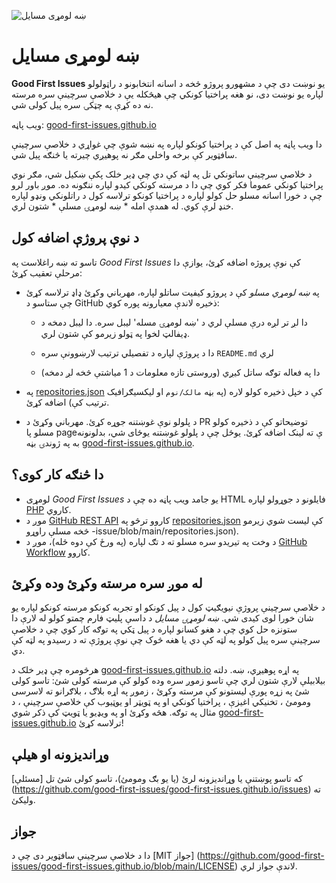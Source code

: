 ![ښه لومړی مسایل](./assets/github/social-preview.png)

# ښه لومړی مسایل

**Good First Issues** یو نوښت دی چې د مشهورو پروژو څخه د اسانه انتخابونو د راټولولو لپاره یو نوښت دی، نو هغه پراختیا کونکي چې هیڅکله یې د خلاصې سرچینې سره مرسته نه ده کړې په چټکۍ سره پیل کولی شي.

ویب پاڼه: [good-first-issues.github.io](https://good-first-issues.github.io)

دا ویب پاڼه په اصل کې د پراختیا کونکو لپاره په نښه شوې چې غواړي د خلاصې سرچینې سافټویر کې برخه واخلي مګر نه پوهیږي چیرته یا څنګه پیل شي.

د خلاصې سرچینې ساتونکي تل په لټه کې دي چې ډیر خلک پکې ښکیل شي، مګر نوي پراختیا کونکي عموما فکر کوي چې دا د مرسته کونکي کیدو لپاره ننګونه ده. موږ باور لرو چې د خورا اسانه مسلو حل کولو لپاره د پراختیا کونکو ترلاسه کول د راتلونکي ونډو لپاره خنډ لرې کوي. له همدې امله * ښه لومړۍ مسلې * شتون لري.

## د نوې پروژې اضافه کول

تاسو ته ښه راغلاست په *Good First Issues* کې نوې پروژه اضافه کړئ، یوازې دا مرحلې تعقیب کړئ:

- په *ښه لومړي مسلو* کې د پروژو کیفیت ساتلو لپاره، مهرباني وکړئ ډاډ ترلاسه کړئ چې ستاسو د GitHub ذخیره لاندې معیارونه پوره کوي:

     - دا لږ تر لږه درې مسلې لري د 'ښه لومړۍ مسله' لیبل سره. دا لیبل دمخه د ډیفالټ لخوا په ټولو زیرمو کې شتون لري.

     - دا د پروژې لپاره د تفصيلي ترتیب لارښوونې سره `README.md` لري

     - دا په فعاله توګه ساتل کیږي (وروستی تازه معلومات د 1 میاشتې څخه لږ دمخه)

- په [repositories.json](https://github.com/gomzyakov/good-first-issue/blob/main/repositories.json) کې د خپل ذخیره کولو لاره (په بڼه `مالک/نوم` او لیکسيګرافیک ترتیب کې) اضافه کړئ.

- د پلولو نوې غوښتنه جوړه کړئ. مهرباني وکړئ د PR توضیحاتو کې د ذخیره کولو مسلو پا pageې ته لینک اضافه کړئ. یوځل چې د پلولو غوښتنه یوځای شي، بدلونونه به په ژوندۍ بڼه [good-first-issues.github.io](https://good-first-issues.github.io).

## دا څنګه کار کوی؟

- لومړی *Good First Issues* یو جامد ویب پاڼه ده چې د HTML فایلونو د جوړولو لپاره [PHP](https://www.php.net) کاروي.
- موږ د [GitHub REST API](https://docs.github.com/en/rest) کاروو ترڅو په [repositories.json](https://github.com/gomzyakov/good-first) کې لیست شوي زیرمو څخه مسلې راوړو -issue/blob/main/repositories.json).
- د وخت په تیریدو سره مسلو ته د تګ لپاره (په ورځ کې دوه ځله)، موږ د [GitHub Workflow](https://docs.github.com/en/actions/using-workflows) کاروو.

## له موږ سره مرسته وکړئ وده وکړئ

د خلاصې سرچینې پروژې نیویګیټ کول د پیل کونکو او تجربه کونکو مرسته کونکو لپاره یو شان خورا لوی کیدی شي. *ښه لومړۍ مسایل* د داسې پلیټ فارم چمتو کولو له لارې دا ستونزه حل کوي چې د هغو کسانو لپاره د پیل ټکي په توګه کار کوي چې د خلاصې سرچینې سره پیل کولو په لټه کې دي یا هغه څوک چې نوې پروژې ته د رسیدو په لټه کې دي.

هرڅومره چې ډیر خلک د [good-first-issues.github.io](https://good-first-issues.github.io) په اړه پوهیږي، ښه. دلته بیلابیلې لارې شتون لري چې تاسو زموږ سره وده کولو کې مرسته کولی شئ: تاسو کولی شئ په زړه پورې لیستونو کې مرسته وکړئ ، زموږ په اړه بلاګ ، بلاګرانو ته لاسرسی ومومئ ، تخنیکي اغیزې ، پراختیا کونکي او په ټویټر او یوټیوب کې خلاصې سرچینې ، د مثال په توګه. هڅه وکړئ او په ویډیو یا ټویټ کې ذکر شوي [good-first-issues.github.io](https://good-first-issues.github.io) ترلاسه کړئ!

## وړاندیزونه او هیلې

که تاسو پوښتنې یا وړاندیزونه لرئ (یا یو بګ ومومئ)، تاسو کولی شئ تل [مسئلې] (https://github.com/good-first-issues/good-first-issues.github.io/issues) ته ولیکئ.

## جواز

دا د خلاصې سرچینې سافټویر دی چې د [MIT جواز] (https://github.com/good-first-issues/good-first-issues.github.io/blob/main/LICENSE) لاندې جواز لري.